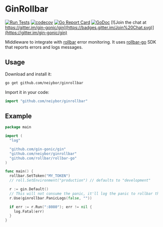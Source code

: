 # GinRollbar

[![Run Tests](https://github.com/neiybor/ginrollbar/actions/workflows/go.yml/badge.svg)](https://github.com/neiybor/ginrollbar/actions/workflows/go.yml)
[![codecov](https://codecov.io/gh/neiybor/ginrollbar/branch/master/graph/badge.svg)](https://codecov.io/gh/neiybor/ginrollbar)
[![Go Report Card](https://goreportcard.com/badge/github.com/neiybor/ginrollbar)](https://goreportcard.com/report/github.com/neiybor/ginrollbar)
[![GoDoc](https://godoc.org/github.com/neiybor/ginrollbar?status.svg)](https://godoc.org/github.com/neiybor/ginrollbar)
[![Join the chat at https://gitter.im/gin-gonic/gin](https://badges.gitter.im/Join%20Chat.svg)](https://gitter.im/gin-gonic/gin)

Middleware to integrate with [rollbar](https://rollbar.com/) error monitoring. It uses [rollbar-go](https://github.com/rollbar/rollbar-go) SDK that reports errors and logs messages.

## Usage

Download and install it:

```sh
go get github.com/neiybor/ginrollbar
```

Import it in your code:

```go
import "github.com/neiybor/ginrollbar"
```

## Example

```go
package main

import (
  "log"

  "github.com/gin-gonic/gin"
  "github.com/neiybor/ginrollbar"
  "github.com/rollbar/rollbar-go"
)

func main() {
  rollbar.SetToken("MY_TOKEN")
  // roll.SetEnvironment("production") // defaults to "development"

  r := gin.Default()
  // This will not consume the panic, it'll log the panic to rollbar then the application will crash
  r.Use(ginrollbar.PanicLogs(false, ""))

  if err := r.Run(":8080"); err != nil {
    log.Fatal(err)
  }
}
```
